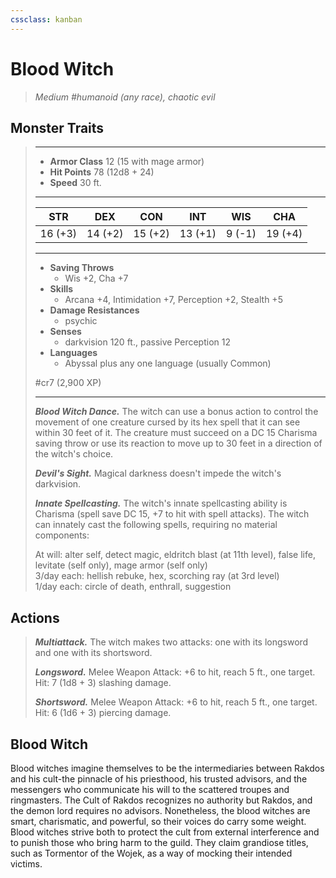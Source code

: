 ```yaml
---
cssclass: kanban
---
```


# Blood Witch
>*Medium #humanoid (any race), chaotic evil*
## Monster Traits
>___
>- **Armor Class** 12 (15 with mage armor)
>- **Hit Points** 78 (12d8 + 24)
>- **Speed** 30 ft.
>___
>|STR|DEX|CON|INT|WIS|CHA|
>|:---:|:---:|:---:|:---:|:---:|:---:|
>|16 (+3)|14 (+2)|15 (+2)|13 (+1)|9 (-1)|19 (+4)|
>___
>- **Saving Throws**
>	 - Wis +2, Cha +7
>- **Skills**
>	 - Arcana +4, Intimidation +7, Perception +2, Stealth +5
>- **Damage Resistances**
>	 - psychic
>- **Senses**
>	 - darkvision 120 ft., passive Perception 12
>- **Languages**
>	 - Abyssal plus any one language (usually Common)
>
> #cr7 (2,900 XP)
>___
>***Blood Witch Dance.*** The witch can use a bonus action to control the movement of one creature cursed by its hex spell that it can see within 30 feet of it. The creature must succeed on a DC 15 Charisma saving throw or use its reaction to move up to 30 feet in a direction of the witch's choice.  
>
>***Devil's Sight.*** Magical darkness doesn't impede the witch's darkvision.  
>
>***Innate Spellcasting.*** The witch's innate spellcasting ability is Charisma (spell save DC 15, +7 to hit with spell attacks). The witch can innately cast the following spells, requiring no material components:  
>
>At will: alter self, detect magic, eldritch blast (at 11th level), false life, levitate (self only), mage armor (self only)  
>3/day each: hellish rebuke, hex, scorching ray (at 3rd level)  
>1/day each: circle of death, enthrall, suggestion  
>
## Actions
>***Multiattack.*** The witch makes two attacks: one with its longsword and one with its shortsword.  
>
>***Longsword.*** Melee Weapon Attack: +6 to hit, reach 5 ft., one target. Hit: 7 (1d8 + 3) slashing damage.  
>
>***Shortsword.*** Melee Weapon Attack: +6 to hit, reach 5 ft., one target. Hit: 6 (1d6 + 3) piercing damage.
## Blood Witch
Blood witches imagine themselves to be the intermediaries between Rakdos and his cult-the pinnacle of his priesthood, his trusted advisors, and the messengers who communicate his will to the scattered troupes and ringmasters. The Cult of Rakdos recognizes no authority but Rakdos, and the demon lord requires no advisors. Nonetheless, the blood witches are smart, charismatic, and powerful, so their voices do carry some weight.
Blood witches strive both to protect the cult from external interference and to punish those who bring harm to the guild. They claim grandiose titles, such as Tormentor of the Wojek, as a way of mocking their intended victims.